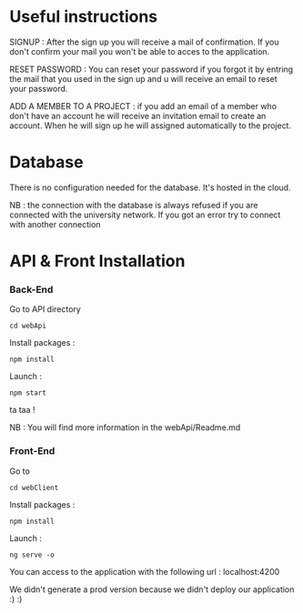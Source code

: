 # Useful instructions

SIGNUP : After the sign up you will receive a mail of confirmation. If you don't confirm your mail you won't be able to acces to the application.<br/>

RESET PASSWORD : You can reset your password if you forgot it by entring the mail that you used in the sign up and u will receive an email to reset your password.<br/>

ADD A MEMBER TO A PROJECT : if you add an email of a member who don't have an account he will receive an invitation email to create an account. When he will sign up he will assigned automatically to the project.<br/>

# Database 

There is no configuration needed for the database. It's hosted in the cloud.

NB : the connection with the database is always refused if you are connected with the university network. If you got an error try to connect with another connection

# API & Front Installation 

### Back-End

Go to API directory 
    
    cd webApi

Install packages :

    npm install 

Launch : 

    npm start

ta taa !

NB : You will find more information in the webApi/Readme.md 


### Front-End

Go to 
    
    cd webClient

Install packages : 
    
    npm install

Launch :
    
    ng serve -o 
    
You can access to the application with the following url : localhost:4200

We didn't generate a prod version because we didn't deploy our application :) :) 
